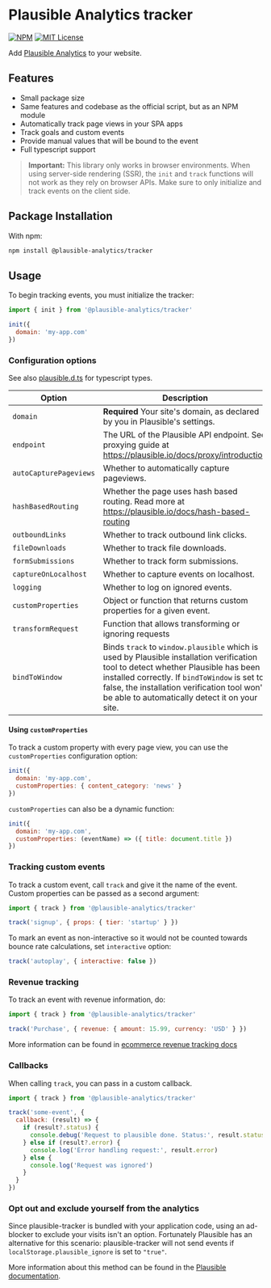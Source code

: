 # Plausible Analytics tracker

[![NPM](https://flat.badgen.net/npm/v/@plausible-analytics/tracker)](https://www.npmjs.com/package/@plausible-analytics/tracker)
[![MIT License](https://img.shields.io/badge/License-MIT-red.svg?style=flat-square)](https://opensource.org/licenses/MIT)

Add [Plausible Analytics](https://plausible.io/) to your website.

## Features

- Small package size
- Same features and codebase as the official script, but as an NPM module
- Automatically track page views in your SPA apps
- Track goals and custom events
- Provide manual values that will be bound to the event
- Full typescript support

> **Important:** This library only works in browser environments. When using server-side rendering (SSR), the `init` and `track` functions will not work as they rely on browser APIs. Make sure to only initialize and track events on the client side.

## Package Installation

With npm:

```bash
npm install @plausible-analytics/tracker
```

## Usage

To begin tracking events, you must initialize the tracker:

```javascript
import { init } from '@plausible-analytics/tracker'

init({
  domain: 'my-app.com'
})
```

### Configuration options

See also [plausible.d.ts](https://github.com/plausible/analytics/blob/master/tracker/npm_package/plausible.d.ts) for typescript types.

| Option                 | Description                                                                                                                                                                                                                                                                          | Default                            |
| ---------------------- | ------------------------------------------------------------------------------------------------------------------------------------------------------------------------------------------------------------------------------------------------------------------------------------ | ---------------------------------- |
| `domain`               | **Required** Your site's domain, as declared by you in Plausible's settings.                                                                                                                                                                                                         |                                    |
| `endpoint`             | The URL of the Plausible API endpoint. See proxying guide at https://plausible.io/docs/proxy/introduction                                                                                                                                                                            | `"https://plausible.io/api/event"` |
| `autoCapturePageviews` | Whether to automatically capture pageviews.                                                                                                                                                                                                                                          | `true`                             |
| `hashBasedRouting`     | Whether the page uses hash based routing. Read more at https://plausible.io/docs/hash-based-routing                                                                                                                                                                                  | `false`                            |
| `outboundLinks`        | Whether to track outbound link clicks.                                                                                                                                                                                                                                               | `false`                            |
| `fileDownloads`        | Whether to track file downloads.                                                                                                                                                                                                                                                     | `false`                            |
| `formSubmissions`      | Whether to track form submissions.                                                                                                                                                                                                                                                   | `false`                            |
| `captureOnLocalhost`   | Whether to capture events on localhost.                                                                                                                                                                                                                                              | `false`                            |
| `logging`              | Whether to log on ignored events.                                                                                                                                                                                                                                                    | `true`                             |
| `customProperties`     | Object or function that returns custom properties for a given event.                                                                                                                                                                                                                 | `{}`                               |
| `transformRequest`     | Function that allows transforming or ignoring requests                                                                                                                                                                                                                               |                                    |
| `bindToWindow`         | Binds `track` to `window.plausible` which is used by Plausible installation verification tool to detect whether Plausible has been installed correctly. If `bindToWindow` is set to false, the installation verification tool won't be able to automatically detect it on your site. | `true`                             |

#### Using `customProperties`

To track a custom property with every page view, you can use the `customProperties` configuration option:

```javascript
init({
  domain: 'my-app.com',
  customProperties: { content_category: 'news' }
})
```

`customProperties` can also be a dynamic function:

```javascript
init({
  domain: 'my-app.com',
  customProperties: (eventName) => ({ title: document.title })
})
```

### Tracking custom events

To track a custom event, call `track` and give it the name of the event. Custom properties can be passed as a second argument:

```javascript
import { track } from '@plausible-analytics/tracker'

track('signup', { props: { tier: 'startup' } })
```

To mark an event as non-interactive so it would not be counted towards bounce rate calculations, set `interactive` option:

```javascript
track('autoplay', { interactive: false })
```

### Revenue tracking

To track an event with revenue information, do:

```javascript
import { track } from '@plausible-analytics/tracker'

track('Purchase', { revenue: { amount: 15.99, currency: 'USD' } })
```

More information can be found in [ecommerce revenue tracking docs](https://plausible.io/docs/ecommerce-revenue-tracking)

### Callbacks

When calling `track`, you can pass in a custom callback.

```javascript
import { track } from '@plausible-analytics/tracker'

track('some-event', {
  callback: (result) => {
    if (result?.status) {
      console.debug('Request to plausible done. Status:', result.status)
    } else if (result?.error) {
      console.log('Error handling request:', result.error)
    } else {
      console.log('Request was ignored')
    }
  }
})
```

### Opt out and exclude yourself from the analytics

Since plausible-tracker is bundled with your application code, using an ad-blocker to exclude your visits isn't an option. Fortunately Plausible has an alternative for this scenario: plausible-tracker will not send events if `localStorage.plausible_ignore` is set to `"true"`.

More information about this method can be found in the [Plausible documentation](https://plausible.io/docs/excluding-localstorage).
